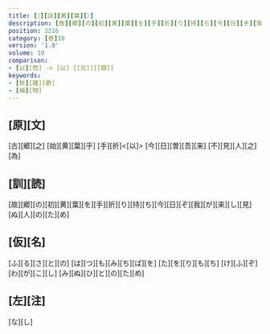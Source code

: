 ```yaml
---
title: [（][詠][黄][葉][）]
description: [故][郷][の][初][黄][葉][を][手][折][り][持][ち][今][日][ぞ][我][が][来][し][見][ぬ][人][の][た][め]
position: 2216
category: [巻]10
version: '1.0'
volume: 10
comparison:
- [以][而] -> [以] [[元]][[類]]
keywords:
- [秋][雑][歌]
- [植][物]
---
```


## [原][文]

[古][郷][之] [始][黄][葉][乎] [手][折]<[以]> [今][日][曽][吾][来] [不][見][人][之][為]

## [訓][読]

[故][郷][の][初][黄][葉][を][手][折][り][持][ち][今][日][ぞ][我][が][来][し][見][ぬ][人][の][た][め]

## [仮][名]

[ふ][る][さ][と][の] [は][つ][も][み][ち][ば][を] [た][を][り][も][ち] [け][ふ][ぞ][わ][が][こ][し] [み][ぬ][ひ][と][の][た][め]

## [左][注]

[な][し]
